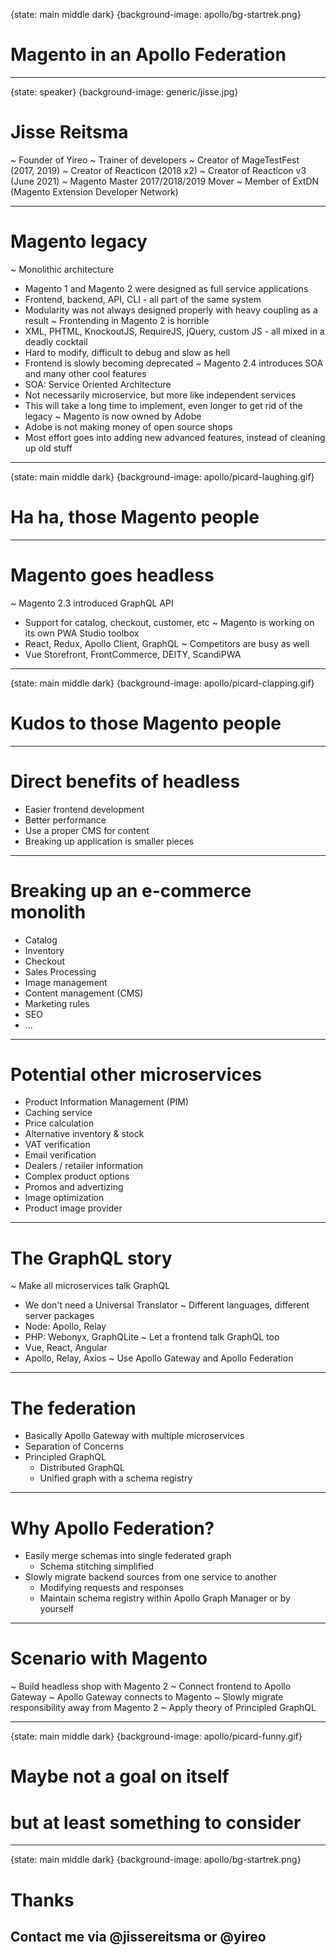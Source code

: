 {state: main middle dark}
{background-image: apollo/bg-startrek.png}
# Magento in an Apollo Federation

---
{state: speaker}
{background-image: generic/jisse.jpg}
# Jisse Reitsma
~ Founder of Yireo
~ Trainer of developers
~ Creator of MageTestFest (2017, 2019)
~ Creator of Reacticon (2018 x2)
~ Creator of Reacticon v3 (June 2021)
~ Magento Master 2017/2018/2019 Mover
~ Member of ExtDN (Magento Extension Developer Network)

---
# Magento legacy
~ Monolithic architecture
  - Magento 1 and Magento 2 were designed as full service applications
  - Frontend, backend, API, CLI - all part of the same system
  - Modularity was not always designed properly with heavy coupling as a result
~ Frontending in Magento 2 is horrible
  - XML, PHTML, KnockoutJS, RequireJS, jQuery, custom JS - all mixed in a deadly cocktail
  - Hard to modify, difficult to debug and slow as hell
  - Frontend is slowly becoming deprecated
~ Magento 2.4 introduces SOA and many other cool features
  - SOA: Service Oriented Architecture
  - Not necessarily microservice, but more like independent services
  - This will take a long time to implement, even longer to get rid of the legacy
~ Magento is now owned by Adobe
  - Adobe is not making money of open source shops
  - Most effort goes into adding new advanced features, instead of cleaning up old stuff

---
{state: main middle dark}
{background-image: apollo/picard-laughing.gif}
# Ha ha, those Magento people

---
# Magento goes headless
~ Magento 2.3 introduced GraphQL API
  - Support for catalog, checkout, customer, etc
~ Magento is working on its own PWA Studio toolbox
  - React, Redux, Apollo Client, GraphQL
~ Competitors are busy as well
  - Vue Storefront, FrontCommerce, DEITY, ScandiPWA

---
{state: main middle dark}
{background-image: apollo/picard-clapping.gif}
# Kudos to those Magento people

---
# Direct benefits of headless
- Easier frontend development
- Better performance
- Use a proper CMS for content
- Breaking up application is smaller pieces

---
# Breaking up an e-commerce monolith
- Catalog
- Inventory
- Checkout
- Sales Processing
- Image management
- Content management (CMS)
- Marketing rules
- SEO
- ...

---
# Potential other microservices
- Product Information Management (PIM)
- Caching service
- Price calculation
- Alternative inventory & stock
- VAT verification
- Email verification
- Dealers / retailer information
- Complex product options
- Promos and advertizing
- Image optimization
- Product image provider

---
# The GraphQL story
~ Make all microservices talk GraphQL
  - We don't need a Universal Translator
~ Different languages, different server packages
  - Node: Apollo, Relay
  - PHP: Webonyx, GraphQLite
~ Let a frontend talk GraphQL too
  - Vue, React, Angular
  - Apollo, Relay, Axios
~ Use Apollo Gateway and Apollo Federation

---
# The federation
- Basically Apollo Gateway with multiple microservices
- Separation of Concerns
- Principled GraphQL
  - Distributed GraphQL
  - Unified graph with a schema registry

---
# Why Apollo Federation?
- Easily merge schemas into single federated graph
  - Schema stitching simplified
- Slowly migrate backend sources from one service to another
  - Modifying requests and responses
  - Maintain schema registry within Apollo Graph Manager or by yourself

---
# Scenario with Magento
~ Build headless shop with Magento 2
~ Connect frontend to Apollo Gateway
~ Apollo Gateway connects to Magento
~ Slowly migrate responsibility away from Magento 2
~ Apply theory of Principled GraphQL

---
{state: main middle dark}
{background-image: apollo/picard-funny.gif}
# Maybe not a goal on itself
# but at least something to consider

---
{state: main middle dark}
{background-image: apollo/bg-startrek.png}
# Thanks
## Contact me via @jissereitsma or @yireo
